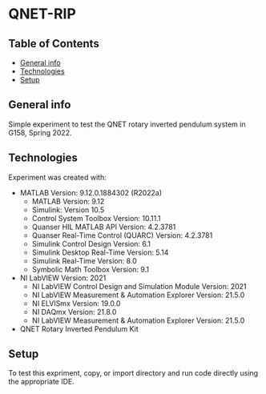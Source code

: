 # QNET-RIP

## Table of Contents
* [General info](#general-info)
* [Technologies](#technologies)
* [Setup](#setup)

## General info
Simple experiment to test the QNET rotary inverted pendulum system in G158, Spring  2022.

## Technologies
Experiment was created with:
* MATLAB Version: 9.12.0.1884302 (R2022a)
  - MATLAB Version: 9.12
  - Simulink: Version 10.5
  - Control System Toolbox Version: 10.11.1
  - Quanser HIL MATLAB API Version: 4.2.3781
  - Quanser Real-Time Control (QUARC) Version: 4.2.3781  
  - Simulink Control Design Version: 6.1
  - Simulink Desktop Real-Time Version: 5.14
  - Simulink Real-Time Version: 8.0
  - Symbolic Math Toolbox Version: 9.1
* NI LabVIEW Version: 2021
  - NI LabVIEW Control Design and Simulation Module Version: 2021
  - NI LabVIEW Measurement & Automation Explorer Version: 21.5.0
  - NI ELVISmx Version: 19.0.0
  - NI DAQmx Version: 21.8.0
  - NI LabVIEW Measurement & Automation Explorer Version: 21.5.0
* QNET Rotary Inverted Pendulum Kit


## Setup
To test this expriment, copy, or import directory and run code directly using the appropriate IDE.

